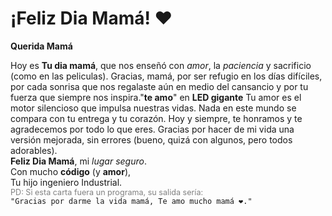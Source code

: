 <!DOCTYPE html>
<html lang="en">
<head>
    <meta charset="UTF-8">
    <meta name="viewport" content="width=device-width, initial-scale=1.0">
    <link rel="preconnect" href="https://fonts.googleapis.com">
    <link rel="preconnect" href="https://fonts.gstatic.com" crossorigin>
    <link href="https://fonts.googleapis.com/css2?family=Marck+Script&display=swap" rel="stylesheet">
    <link rel="stylesheet" href="style.css">
    <title>Carta para mamá</title>
</head>
<body>
    <h1>¡Feliz Dia Mamá! ❤️</h1>
    <div class="contenedor">
        <div class="envoltura-sobre">
            <div class="sobre">
                <div class="carta">
                    <div class="contenido">
                        <strong>Querida Mamá</strong>
                        <p>
                            Hoy es <strong>Tu dia mamá</strong>, que nos enseñó con<em> amor</em>, la <em>paciencia</em> y sacrificio (como en las peliculas). Gracias, mamá, por ser refugio en los días difíciles, por cada sonrisa que nos regalaste aún en medio del cansancio y por tu fuerza que siempre nos inspira."<strong>te amo</strong>" en <strong>LED gigante</strong> Tu amor es el motor silencioso que impulsa nuestras vidas. Nada en este mundo se compara con tu entrega y tu corazón. Hoy y siempre, te honramos y te agradecemos por todo lo que eres. Gracias por hacer de mi vida una versión mejorada, sin errores (bueno, quizá con algunos, pero todos adorables). <br> <strong>Feliz Dia Mamá</strong>, mi <em>lugar seguro</em>. <br> Con mucho <strong>código</strong> (y <strong>amor</strong>), <br> Tu hijo  ingeniero Industrial. <br> <span style="font-size: 0.9em; color: grey;">PD: Si esta carta fuera un programa, su salida sería:</span> <br> <code>"Gracias por darme la vida mamá, Te amo mucho mamá ❤️."</code>
                        </p>
                    </div>
                </div>
            </div>
            <div class="corazon"></div>
            <div class="solapa-derecha"></div>
            <div class="solapa-izquierda"></div>
        </div>
    </div>
    <!-- <script src="script_v2.js"></script> -->
     <script src="script_v2.js"></script>
</body>
</html>
